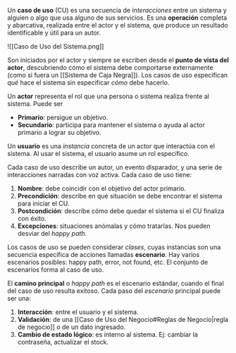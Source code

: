 Un **caso de uso** (CU) es una secuencia de _interacciones_ entre un sistema y alguien o algo que usa alguno de sus servicios. Es una **operación** completa y abarcativa, realizada entre el actor y el sistema, que produce un resultado identificable y útil para un autor.

![[Caso de Uso del Sistema.png]]

Son iniciados por el actor y siempre se escriben desde el **punto de vista del actor**, descubriendo cómo el sistema debe comportarse externamente (como si fuera un [[Sistema de Caja Negra]]). Los casos de uso especifican _qué_ hace el sistema sin especificar _cómo_ debe hacerlo.

Un **actor** representa el rol que una persona o sistema realiza frente al sistema. Puede ser

- **Primario**: persigue un objetivo.
- **Secundario**: participa para mantener el sistema o ayuda al actor primario a lograr su objetivo.

Un **usuario** es una _instancia_ concreta de un actor que interactúa con el sistema. Al usar el sistema, el usuario asume un rol específico.

Cada caso de uso describe un autor, un evento disparador, y una serie de interacciones narradas con voz activa. Cada caso de uso tiene:

1. **Nombre**: debe coincidir con el objetivo del actor primario.
2. **Precondición**: describe en qué situación se debe encontrar el sistema para iniciar el CU.
3. **Postcondición**: describe cómo debe quedar el sistema si el CU finaliza con éxito.
4. **Excepciones**: situaciones anómalas y cómo tratarlas. Nos pueden desviar del _happy path_.

Los casos de uso se pueden considerar _clases_, cuyas instancias son una secuencia específica de acciones llamadas **escenario**. Hay varios escenarios posibles: happy path, error, not found, etc. El conjunto de escenarios forma al caso de uso.

El **camino principal** o _happy path_ es el escenario estándar, cuando el final del caso de uso resulta exitoso. Cada paso del _escenario_ principal puede ser una:

1. **Interacción**: entre el usuario y el sistema.
2. **Validación**: de una [[Caso de Uso del Negocio#Reglas de Negocio|regla de negocio]] o de un dato ingresado.
3. **Cambio de estado lógico**: es interno al sistema. Ej: cambiar la contraseña, actualizar el stock.

